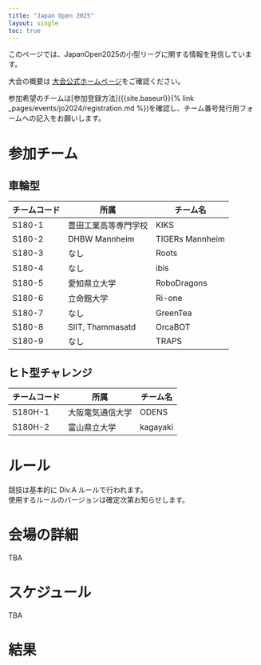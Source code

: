 ```yaml
---
title: "Japan Open 2025"
layout: single
toc: true
---
```


このページでは、JapanOpen2025の小型リーグに関する情報を発信しています。

大会の概要は [大会公式ホームページ](https://www.robocup.or.jp/JapanOpen2025/)をご確認ください。

参加希望のチームは[参加登録方法]({{site.baseurl}}{% link _pages/events/jo2024/registration.md %})を確認し、チーム番号発行用フォームへの記入をお願いします。

# 参加チーム
## 車輪型

|チームコード|所属|チーム名|
|---|---|---|
|S180-1|豊田工業高等専門学校|KIKS|
|S180-2|DHBW Mannheim|TIGERs Mannheim|
|S180-3|なし|Roots|
|S180-4|なし|ibis|
|S180-5|愛知県立大学|RoboDragons|
|S180-6|立命館大学|Ri-one|
|S180-7|なし|GreenTea|
|S180-8|SIIT, Thammasatd|OrcaBOT|
|S180-9|なし|TRAPS|



## ヒト型チャレンジ

|チームコード|所属|チーム名|
|---|---|---|
|S180H-1|大阪電気通信大学|ODENS|
|S180H-2|富山県立大学|kagayaki|


# ルール
競技は基本的に Div.A ルールで行われます。  
使用するルールのバージョンは確定次第お知らせします。

# 会場の詳細
TBA
<!--
![japan open 2024 table](images/map_s180.png){: align=right width=30%}
-->
# スケジュール
TBA
<!--
## 4/27 (Sat)
| Time  | Match Number | Team1<br>(Wireless ch) | Team2<br>(Wireless ch)      | Refree &<br>GameController | Assistant Ref. &<br>Vision Expert | 
| ----- | ------------ |:----------------------:|:---------------------------:|:--------------------------:|:---------------------------------:| 
| 10:00 | SSL-1<br>A-1 | ZJUNlict<br>(ch36)     | ibis<br>(ch40)              | RoboDragons                | KIKS                              | 
| 11:00 | SSL-2<br>B-1 | Sasa-kamatti<br>(ch36) | Roots<br>(ch40)             | Compilation Error          | ibis                              | 
| 12:00 | SSL-3<br>A-2 | Ri-one<br>(ch36)       | GreenTea<br>(ch40)          | Roots                      | ZJUNlict                          | 
| 13:00 | SSL-4<br>B-2 | KIKS<br>(ch36)         | RoboDragons<br>(ch40)       | ibis                       | Ri-one                            | 
| 14:00 | SSL-5<br>A-3 | ZJUNlict<br>(ch36)     | Compilation Error<br>(ch40) | Sasa-kamatti               | KIKS                              | 
| 15:00 | SSL-6<br>A-4 | ibis<br>(ch36)         | GreenTea<br>(ch40)          | RoboDragons                | Roots                             | 
| 16:00 | SSL-7<br>B-3 | Sasa-kamatti<br>(ch36) | KIKS<br>(ch40)              | ZJUNlict                   | Ri-one                            | 
| 17:00 | SSL-8<br>A-5 | GreenTea<br>(ch36)     | Compilation Error<br>(ch40) | Roots                      | Sasa-kamatti                      | 
| 18:00 | SSL-9<br>A-6 | ibis<br>(ch36)         | Ri-one<br>(ch40)            | KIKS                       | Compilation Error                 | 

## 4/28 (Sun)
| Time  | Match Number   | Team1<br>(Wireless ch) | Team2<br>(Wireless ch)      | Refree &<br>GameController | Assistant Ref. &<br>Vision Expert | 
| ----- | -------------- | ---------------------- | --------------------------- | -------------------------- | --------------------------------- | 
| 10:00 | SSL-10<br>A-7  | ZJUNlict<br>(ch36)     | Ri-one<br>(ch40)            | Sasa-kamatti               | Compilation Error                 | 
| 11:00 | SSL-11<br>B-4  | Roots<br>(ch36)        | RoboDragons<br>(ch40)       | GreenTea                   | Ri-one                            | 
| 12:00 | SSL-12<br>A-8  | ibis<br>(ch36)         | Compilation Error<br>(ch40) | KIKS                       | ZJUNlict                          | 
| 13:00 | SSL-13<br>B-5  | Sasa-kamatti<br>(ch36) | RoboDragons<br>(ch40)       | Ri-one                     | ibis                              | 
| 14:00 | SSL-14<br>A-9  | ZJUNlict<br>(ch36)     | GreenTea<br>(ch40)          | Sasa-kamatti               | Compilation Error                 | 
| 15:00 | SSL-15<br>B-6  | Roots<br>(ch36)        | KIKS<br>(ch40)              | ibis                       | GreenTea                          | 
| 16:00 | SSL-16<br>A-10 | Ri-one<br>(ch36)       | Compilation Error<br>(ch40) | RoboDragons                | GreenTea                          | 
| 17:00 | SSL-17<br>FT-1 | League A 1st<br>(ch36) | League B 2nd<br>(ch40)      | Ri-one                     | Roots                             | 
| 18:00 | SSL-18<br>FT-2 | League B 1st<br>(ch36) | League A 2nd<br>(ch40)      | Sasa-kamatti               | GreenTea                          | 

## 4/29 (Mon)
| Time  | Match Number             | Team1<br>(Wireless ch)| Team2<br>(Wireless ch)| Refree &<br>GameController | Assistant Ref. &<br>Vision Expert | 
| ----- | ------------------------ | --------------------- | --------------------- | -------------------------- | --------------------------------- | 
| 9:30  | SSL-19<br>3rd Place Game | FT-1Loser<br>(ch36)   | FT-2Loser<br>(ch40)   | ibis                       | Ri-one                            | 
| 11:00 | SSL-20<br>Final Game     | FT-1Winner<br>(ch36)  | FT-2Winner<br>(ch40)  | Roots                      | Sasa-kamatti                      | 
-->

# 結果
<!--
[PDF版](pdf/ssl_matches_2024_results.pdf)

## 予選リーグ
### リーグA
[![results League A](images/league_a_results.png)](images/league_a_results.png){: align=right width=30%}


### リーグB
[![results League B](images/league_b_results.png)](images/league_b_results.png){: align=right width=30%}



## 決勝トーナメント
[![results Final Tournament](images/final_tournament_results.png)](images/final_tournament_results.png){: align=right width=30%}


## 3位決定戦
[![results 3rd game](images/3rd_place_game_results.png)](images/3rd_place_game_results.png){: align=right width=30%}
-->
